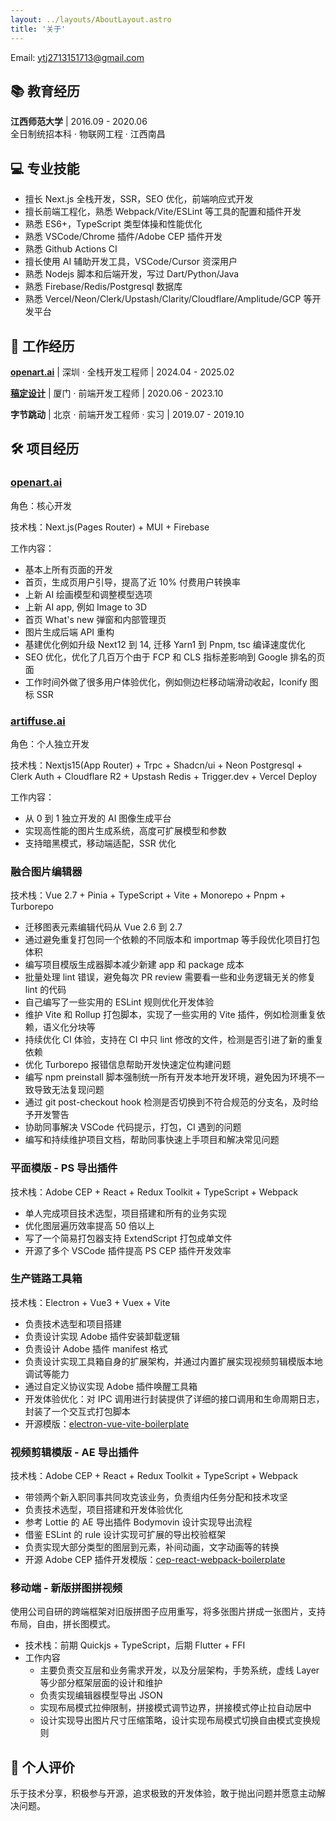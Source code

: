 ```yaml
---
layout: ../layouts/AboutLayout.astro
title: '关于'
---
```


Email: <ytj2713151713@gmail.com>

## 📚 教育经历

**江西师范大学** | 2016.09 - 2020.06  
全日制统招本科 · 物联网工程 · 江西南昌

## 💻 专业技能

- 擅长 Next.js 全栈开发，SSR，SEO 优化，前端响应式开发
- 擅长前端工程化，熟悉 Webpack/Vite/ESLint 等工具的配置和插件开发
- 熟悉 ES6+，TypeScript 类型体操和性能优化
- 熟悉 VSCode/Chrome 插件/Adobe CEP 插件开发
- 熟悉 Github Actions CI
- 擅长使用 AI 辅助开发工具，VSCode/Cursor 资深用户
- 熟悉 Nodejs 脚本和后端开发，写过 Dart/Python/Java
- 熟悉 Firebase/Redis/Postgresql 数据库
- 熟悉 Vercel/Neon/Clerk/Upstash/Clarity/Cloudflare/Amplitude/GCP 等开发平台

## 👔 工作经历

**[openart.ai](https://openart.ai)** | 深圳 · 全栈开发工程师 | 2024.04 - 2025.02

**[稿定设计](https://www.gaoding.com/)** | 厦门 · 前端开发工程师 | 2020.06 - 2023.10

**字节跳动** | 北京 · 前端开发工程师 · 实习 | 2019.07 - 2019.10

## 🛠️ 项目经历

### [openart.ai](https://openart.ai)

角色：核心开发

技术栈：Next.js(Pages Router) + MUI + Firebase

工作内容：

- 基本上所有页面的开发
- 首页，生成页用户引导，提高了近 10% 付费用户转换率
- 上新 AI 绘画模型和调整模型选项
- 上新 AI app, 例如 Image to 3D
- 首页 What's new 弹窗和内部管理页
- 图片生成后端 API 重构
- 基建优化例如升级 Next12 到 14, 迁移 Yarn1 到 Pnpm, tsc 编译速度优化
- SEO 优化，优化了几百万个由于 FCP 和 CLS 指标差影响到 Google 排名的页面
- 工作时间外做了很多用户体验优化，例如侧边栏移动端滑动收起，Iconify 图标 SSR

### [artiffuse.ai](https://artiffuse.ai)

角色：个人独立开发

技术栈：Nextjs15(App Router) + Trpc + Shadcn/ui + Neon Postgresql + Clerk Auth + Cloudflare R2 + Upstash Redis + Trigger.dev + Vercel Deploy

工作内容：

- 从 0 到 1 独立开发的 AI 图像生成平台
- 实现高性能的图片生成系统，高度可扩展模型和参数
- 支持暗黑模式，移动端适配，SSR 优化

### 融合图片编辑器

技术栈：Vue 2.7 + Pinia + TypeScript + Vite + Monorepo + Pnpm + Turborepo

- 迁移图表元素编辑代码从 Vue 2.6 到 2.7
- 通过避免重复打包同一个依赖的不同版本和 importmap 等手段优化项目打包体积
- 编写项目模版生成器脚本减少新建 app 和 package 成本
- 批量处理 lint 错误，避免每次 PR review 需要看一些和业务逻辑无关的修复 lint 的代码
- 自己编写了一些实用的 ESLint 规则优化开发体验
- 维护 Vite 和 Rollup 打包脚本，实现了一些实用的 Vite 插件，例如检测重复依赖，语义化分块等
- 持续优化 CI 体验，支持在 CI 中只 lint 修改的文件，检测是否引进了新的重复依赖
- 优化 Turborepo 报错信息帮助开发快速定位构建问题
- 编写 npm preinstall 脚本强制统一所有开发本地开发环境，避免因为环境不一致导致无法复现问题
- 通过 git post-checkout hook 检测是否切换到不符合规范的分支名，及时给予开发警告
- 协助同事解决 VSCode 代码提示，打包，CI 遇到的问题
- 编写和持续维护项目文档，帮助同事快速上手项目和解决常见问题

### 平面模版 - PS 导出插件

技术栈：Adobe CEP + React + Redux Toolkit + TypeScript + Webpack

- 单人完成项目技术选型，项目搭建和所有的业务实现
- 优化图层遍历效率提高 50 倍以上
- 写了一个简易打包器支持 ExtendScript 打包成单文件
- 开源了多个 VSCode 插件提高 PS CEP 插件开发效率

### 生产链路工具箱

技术栈：Electron + Vue3 + Vuex + Vite

- 负责技术选型和项目搭建
- 负责设计实现 Adobe 插件安装卸载逻辑
- 负责设计 Adobe 插件 manifest 格式
- 负责设计实现工具箱自身的扩展架构，并通过内置扩展实现视频剪辑模版本地调试等能力
- 通过自定义协议实现 Adobe 插件唤醒工具箱
- 开发体验优化：对 IPC 调用进行封装提供了详细的接口调用和生命周期日志，封装了一个交互式打包脚本
- 开源模版：[electron-vue-vite-boilerplate](https://github.com/tjx666/electron-vue-vite-boilerplate)

### 视频剪辑模版 - AE 导出插件

技术栈：Adobe CEP + React + Redux Toolkit + TypeScript + Webpack

- 带领两个新入职同事共同攻克该业务，负责组内任务分配和技术攻坚
- 负责技术选型，项目搭建和开发体验优化
- 参考 Lottie 的 AE 导出插件 Bodymovin 设计实现导出流程
- 借鉴 ESLint 的 rule 设计实现可扩展的导出校验框架
- 负责实现大部分类型的图层到元素，补间动画，文字动画等的转换
- 开源 Adobe CEP 插件开发模版：[cep-react-webpack-boilerplate](https://github.com/tjx666/cep-react-webpack-boilerplate)

### 移动端 - 新版拼图拼视频

使用公司自研的跨端框架对旧版拼图子应用重写，将多张图片拼成一张图片，支持布局，自由，拼长图模式。

- 技术栈：前期 Quickjs + TypeScript，后期 Flutter + FFI
- 工作内容
  - 主要负责交互层和业务需求开发，以及分层架构，手势系统，虚线 Layer 等少部分框架层面的设计和维护
  - 负责实现编辑器模型导出 JSON
  - 实现布局模式拉伸限制，拼接模式调节边界，拼接模式停止拉自动居中
  - 设计实现导出图片尺寸压缩策略，设计实现布局模式切换自由模式变换规则

## 🎯 个人评价

乐于技术分享，积极参与开源，追求极致的开发体验，敢于抛出问题并愿意主动解决问题。
